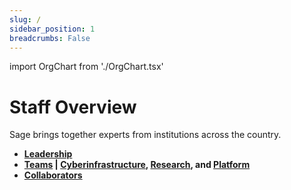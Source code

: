 ```yaml
---
slug: /
sidebar_position: 1
breadcrumbs: False
---
```

import OrgChart from './OrgChart.tsx'


# Staff Overview

Sage brings together experts from institutions across the country.

- **[Leadership](/team/leadership)**
- **[Teams](/team/team-members) | [Cyberinfrastructure](/team/team-members#cyberinfrastructure), [Research](/team/team-members#research--ai-enablement), and [Platform](/team/team-members#platform)**
- **[Collaborators](/team/collaborators)**
